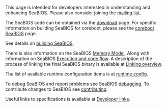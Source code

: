 This page is intended for developers interested in understanding and
enhancing SeaBIOS. Please also consider joining the [mailing
list](Mailinglist.md).

The SeaBIOS code can be obtained via the [download](Download.md)
page. For specific information on building SeaBIOS for coreboot,
please see the [coreboot SeaBIOS](http://www.coreboot.org/SeaBIOS)
page.

See details on [building SeaBIOS](Build_overview.md).

There is also information on the SeaBIOS [Memory
Model](Memory_Model.md).  Along with information on SeaBIOS [Execution
and code flow](Execution_and_code_flow.md). A description of the
process of linking the final SeaBIOS binary is available at [Linking
overview](Linking_overview.md).

The list of available runtime configuration items is at
[runtime config](Runtime_config.md).

To debug SeaBIOS and report problems see SeaBIOS
[debugging](Debugging.md). To contribute changes to SeaBIOS see
[contributing](Contributing.md).

Useful links to specifications is available at [Developer
links](Developer_links.md).
